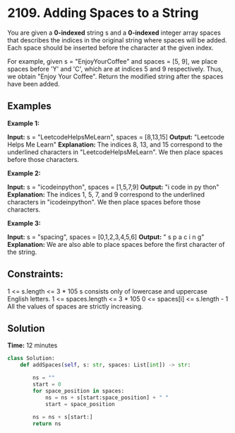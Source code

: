 # 2109. Adding Spaces to a String

You are given a **0-indexed** string s and a **0-indexed** integer array spaces that describes the indices in the original string where spaces will be added. Each space should be inserted before the character at the given index.

For example, given s = "EnjoyYourCoffee" and spaces = [5, 9], we place spaces before 'Y' and 'C', which are at indices 5 and 9 respectively. Thus, we obtain "Enjoy Your Coffee".
Return the modified string after the spaces have been added.

## Examples

**Example 1:**

**Input:** s = "LeetcodeHelpsMeLearn", spaces = [8,13,15]
**Output:** "Leetcode Helps Me Learn"
**Explanation:**
The indices 8, 13, and 15 correspond to the underlined characters in "LeetcodeHelpsMeLearn".
We then place spaces before those characters.

**Example 2:**

**Input:** s = "icodeinpython", spaces = [1,5,7,9]
**Output:** "i code in py thon"
**Explanation:**
The indices 1, 5, 7, and 9 correspond to the underlined characters in "icodeinpython".
We then place spaces before those characters.

**Example 3:**

**Input:** s = "spacing", spaces = [0,1,2,3,4,5,6]
**Output:** " s p a c i n g"
**Explanation:**
We are also able to place spaces before the first character of the string.

## Constraints:

1 <= s.length <= 3 * 105
s consists only of lowercase and uppercase English letters.
1 <= spaces.length <= 3 * 105
0 <= spaces[i] <= s.length - 1
All the values of spaces are strictly increasing.

## Solution

**Time:** 12 minutes

```python
class Solution:
    def addSpaces(self, s: str, spaces: List[int]) -> str:

        ns = ""
        start = 0
        for space_position in spaces:
            ns = ns + s[start:space_position] + " "
            start = space_position
        
        ns = ns + s[start:]
        return ns
```